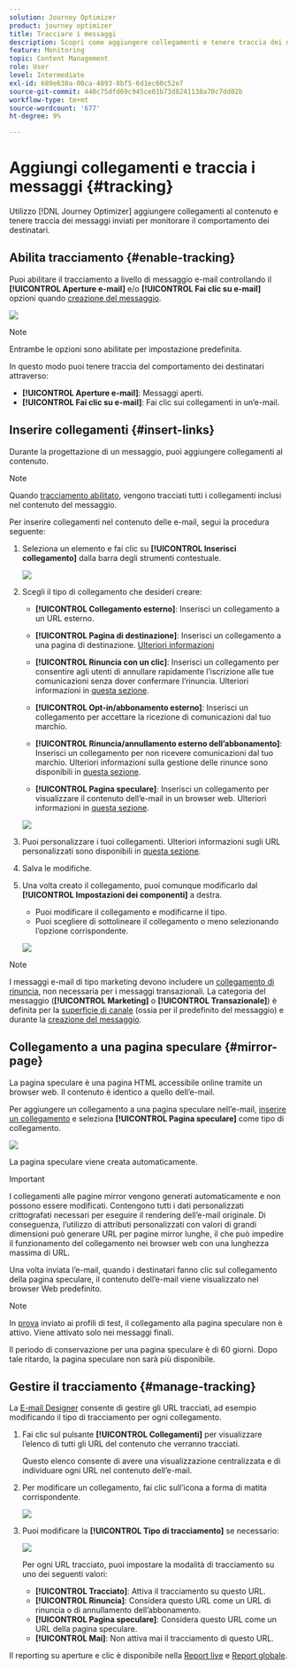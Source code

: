 ```yaml
---
solution: Journey Optimizer
product: journey optimizer
title: Tracciare i messaggi
description: Scopri come aggiungere collegamenti e tenere traccia dei messaggi inviati
feature: Monitoring
topic: Content Management
role: User
level: Intermediate
exl-id: 689e630a-00ca-4893-8bf5-6d1ec60c52e7
source-git-commit: 440c75dfd69c945ce01b73d8241138a70c7dd02b
workflow-type: tm+mt
source-wordcount: '677'
ht-degree: 9%

---
```


# Aggiungi collegamenti e traccia i messaggi {#tracking}

Utilizzo [!DNL Journey Optimizer] aggiungere collegamenti al contenuto e tenere traccia dei messaggi inviati per monitorare il comportamento dei destinatari.

## Abilita tracciamento {#enable-tracking}

Puoi abilitare il tracciamento a livello di messaggio e-mail controllando il **[!UICONTROL Aperture e-mail]** e/o **[!UICONTROL Fai clic su e-mail]** opzioni quando [creazione del messaggio](../messages/get-started-content.md).

![](assets/message-tracking.png)

>[!NOTE]
>
>Entrambe le opzioni sono abilitate per impostazione predefinita.

In questo modo puoi tenere traccia del comportamento dei destinatari attraverso:

* **[!UICONTROL Aperture e-mail]**: Messaggi aperti.
* **[!UICONTROL Fai clic su e-mail]**: Fai clic sui collegamenti in un’e-mail.

## Inserire collegamenti {#insert-links}

Durante la progettazione di un messaggio, puoi aggiungere collegamenti al contenuto.

>[!NOTE]
>
>Quando [tracciamento abilitato](#enable-tracking), vengono tracciati tutti i collegamenti inclusi nel contenuto del messaggio.

Per inserire collegamenti nel contenuto delle e-mail, segui la procedura seguente:

1. Seleziona un elemento e fai clic su **[!UICONTROL Inserisci collegamento]** dalla barra degli strumenti contestuale.

   ![](assets/message-tracking-insert-link.png)

1. Scegli il tipo di collegamento che desideri creare:

   * **[!UICONTROL Collegamento esterno]**: Inserisci un collegamento a un URL esterno.

   * **[!UICONTROL Pagina di destinazione]**: Inserisci un collegamento a una pagina di destinazione. [Ulteriori informazioni](../landing-pages/get-started-lp.md)

   * **[!UICONTROL Rinuncia con un clic]**: Inserisci un collegamento per consentire agli utenti di annullare rapidamente l’iscrizione alle tue comunicazioni senza dover confermare l’rinuncia. Ulteriori informazioni in [questa sezione](../privacy/opt-out.md#one-click-opt-out).

   * **[!UICONTROL Opt-in/abbonamento esterno]**: Inserisci un collegamento per accettare la ricezione di comunicazioni dal tuo marchio.

   * **[!UICONTROL Rinuncia/annullamento esterno dell’abbonamento]**: Inserisci un collegamento per non ricevere comunicazioni dal tuo marchio. Ulteriori informazioni sulla gestione delle rinunce sono disponibili in [questa sezione](../privacy/opt-out.md#opt-out-management).

   * **[!UICONTROL Pagina speculare]**: Inserisci un collegamento per visualizzare il contenuto dell’e-mail in un browser web. Ulteriori informazioni in [questa sezione](#mirror-page).

   ![](assets/message-tracking-links.png)

1. Puoi personalizzare i tuoi collegamenti. Ulteriori informazioni sugli URL personalizzati sono disponibili in [questa sezione](../personalization/personalization-syntax.md#perso-urls).

1. Salva le modifiche.

1. Una volta creato il collegamento, puoi comunque modificarlo dal **[!UICONTROL Impostazioni dei componenti]** a destra.

   * Puoi modificare il collegamento e modificarne il tipo.
   * Puoi scegliere di sottolineare il collegamento o meno selezionando l’opzione corrispondente.

   ![](assets/message-tracking-link-settings.png)

>[!NOTE]
>
>I messaggi e-mail di tipo marketing devono includere un [collegamento di rinuncia](../privacy/opt-out.md#opt-out-management), non necessaria per i messaggi transazionali. La categoria del messaggio (**[!UICONTROL Marketing]** o **[!UICONTROL Transazionale]**) è definita per la [superficie di canale](../configuration/channel-surfaces.md#email-type) (ossia per il predefinito del messaggio) e durante la [creazione del messaggio](../messages/get-started-content.md#create-new-message).

## Collegamento a una pagina speculare {#mirror-page}

La pagina speculare è una pagina HTML accessibile online tramite un browser web. Il contenuto è identico a quello dell’e-mail.

Per aggiungere un collegamento a una pagina speculare nell’e-mail, [inserire un collegamento](#insert-links) e seleziona **[!UICONTROL Pagina speculare]** come tipo di collegamento.

![](assets/message-tracking-mirror-page.png)

La pagina speculare viene creata automaticamente.

>[!IMPORTANT]
>
>I collegamenti alle pagine mirror vengono generati automaticamente e non possono essere modificati. Contengono tutti i dati personalizzati crittografati necessari per eseguire il rendering dell’e-mail originale. Di conseguenza, l’utilizzo di attributi personalizzati con valori di grandi dimensioni può generare URL per pagine mirror lunghe, il che può impedire il funzionamento del collegamento nei browser web con una lunghezza massima di URL.

Una volta inviata l’e-mail, quando i destinatari fanno clic sul collegamento della pagina speculare, il contenuto dell’e-mail viene visualizzato nel browser Web predefinito.

>[!NOTE]
>
>In [prova](preview.md#send-proofs) inviato ai profili di test, il collegamento alla pagina speculare non è attivo. Viene attivato solo nei messaggi finali.

Il periodo di conservazione per una pagina speculare è di 60 giorni. Dopo tale ritardo, la pagina speculare non sarà più disponibile.

## Gestire il tracciamento {#manage-tracking}

La [E-mail Designer](create-email-content.md) consente di gestire gli URL tracciati, ad esempio modificando il tipo di tracciamento per ogni collegamento.

1. Fai clic sul pulsante **[!UICONTROL Collegamenti]** per visualizzare l’elenco di tutti gli URL del contenuto che verranno tracciati.

   Questo elenco consente di avere una visualizzazione centralizzata e di individuare ogni URL nel contenuto dell’e-mail.

1. Per modificare un collegamento, fai clic sull’icona a forma di matita corrispondente.

   ![](assets/message-tracking-edit-links.png)

1. Puoi modificare la **[!UICONTROL Tipo di tracciamento]** se necessario:

   ![](assets/message-tracking-edit-a-link.png)

   Per ogni URL tracciato, puoi impostare la modalità di tracciamento su uno dei seguenti valori:

   * **[!UICONTROL Tracciato]**: Attiva il tracciamento su questo URL.
   * **[!UICONTROL Rinuncia]**: Considera questo URL come un URL di rinuncia o di annullamento dell’abbonamento.
   * **[!UICONTROL Pagina speculare]**: Considera questo URL come un URL della pagina speculare.
   * **[!UICONTROL Mai]**: Non attiva mai il tracciamento di questo URL. <!--This information is saved: if the URL appears again in a future message, its tracking is automatically deactivated.-->

Il reporting su aperture e clic è disponibile nella [Report live](../reports/live-report.md) e [Report globale](../reports/global-report.md).
